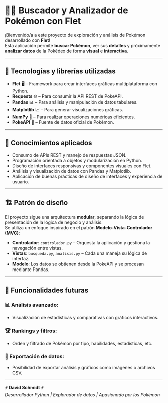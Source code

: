 # 🐱‍👤 Buscador y Analizador de Pokémon con Flet

¡Bienvenido/a a este proyecto de exploración y análisis de Pokémon desarrollado con **Flet**!  
Esta aplicación permite **buscar Pokémon**, ver sus **detalles** y próximamente **analizar datos** de la Pokédex de forma **visual** e **interactiva**.

---

## 🚀 Tecnologías y librerías utilizadas

- **Flet** 🖥️ – Framework para crear interfaces gráficas multiplataforma con Python.  
- **Requests** 🌐 – Para consumir la API REST de PokeAPI.  
- **Pandas** 📊 – Para análisis y manipulación de datos tabulares.  
- **Matplotlib** 📈 – Para generar visualizaciones gráficas.  
- **NumPy** 🔢 – Para realizar operaciones numéricas eficientes.  
- **PokeAPI** 🐾 – Fuente de datos oficial de Pokémon.

---

## 🧠 Conocimientos aplicados

- Consumo de APIs REST y manejo de respuestas JSON.  
- Programación orientada a objetos y modularización en Python.  
- Diseño de interfaces responsivas y componentes visuales con Flet.  
- Análisis y visualización de datos con Pandas y Matplotlib.  
- Aplicación de buenas prácticas de diseño de interfaces y experiencia de usuario.

---

## 🏗️ Patrón de diseño

El proyecto sigue una arquitectura **modular**, separando la lógica de presentación de la lógica de negocio y análisis.  
Se utiliza un enfoque inspirado en el patrón **Modelo-Vista-Controlador (MVC)**:

- **Controlador**: `controlador.py` – Orquesta la aplicación y gestiona la navegación entre vistas.  
- **Vistas**: `busqueda.py`, `analisis.py` – Cada una maneja su lógica de interfaz.  
- **Modelo**: Los datos se obtienen desde la PokeAPI y se procesan mediante Pandas.

---

## 🔮 Funcionalidades futuras

### 📊 Análisis avanzado:
- Visualización de estadísticas y comparativas con gráficos interactivos.

### 🏆 Rankings y filtros:
- Orden y filtrado de Pokémon por tipo, habilidades, estadísticas, etc.

### 💾 Exportación de datos:
- Posibilidad de exportar análisis y gráficos como imágenes o archivos CSV.

---

**⚡ David Schmidt ⚡**  
*Desarrollador Python | Explorador de datos | Apasionado por los Pokémon*
